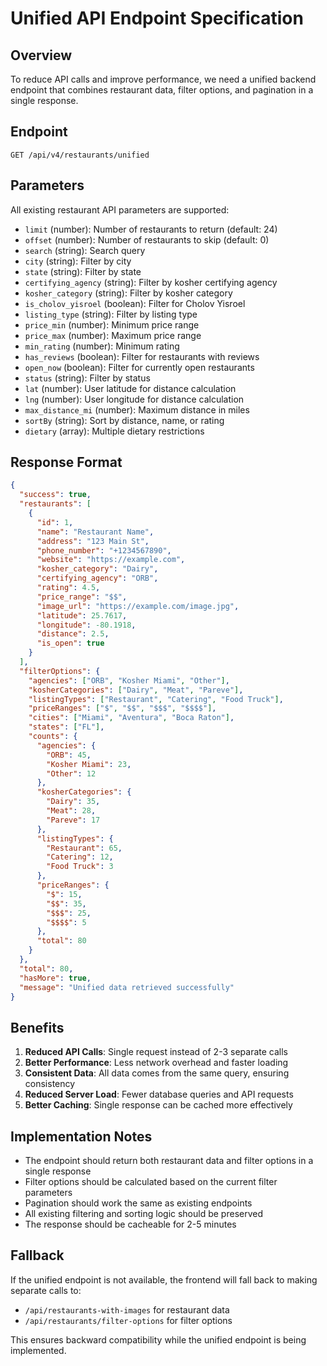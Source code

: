 # Unified API Endpoint Specification

## Overview
To reduce API calls and improve performance, we need a unified backend endpoint that combines restaurant data, filter options, and pagination in a single response.

## Endpoint
```
GET /api/v4/restaurants/unified
```

## Parameters
All existing restaurant API parameters are supported:
- `limit` (number): Number of restaurants to return (default: 24)
- `offset` (number): Number of restaurants to skip (default: 0)
- `search` (string): Search query
- `city` (string): Filter by city
- `state` (string): Filter by state
- `certifying_agency` (string): Filter by kosher certifying agency
- `kosher_category` (string): Filter by kosher category
- `is_cholov_yisroel` (boolean): Filter for Cholov Yisroel
- `listing_type` (string): Filter by listing type
- `price_min` (number): Minimum price range
- `price_max` (number): Maximum price range
- `min_rating` (number): Minimum rating
- `has_reviews` (boolean): Filter for restaurants with reviews
- `open_now` (boolean): Filter for currently open restaurants
- `status` (string): Filter by status
- `lat` (number): User latitude for distance calculation
- `lng` (number): User longitude for distance calculation
- `max_distance_mi` (number): Maximum distance in miles
- `sortBy` (string): Sort by distance, name, or rating
- `dietary` (array): Multiple dietary restrictions

## Response Format
```json
{
  "success": true,
  "restaurants": [
    {
      "id": 1,
      "name": "Restaurant Name",
      "address": "123 Main St",
      "phone_number": "+1234567890",
      "website": "https://example.com",
      "kosher_category": "Dairy",
      "certifying_agency": "ORB",
      "rating": 4.5,
      "price_range": "$$",
      "image_url": "https://example.com/image.jpg",
      "latitude": 25.7617,
      "longitude": -80.1918,
      "distance": 2.5,
      "is_open": true
    }
  ],
  "filterOptions": {
    "agencies": ["ORB", "Kosher Miami", "Other"],
    "kosherCategories": ["Dairy", "Meat", "Pareve"],
    "listingTypes": ["Restaurant", "Catering", "Food Truck"],
    "priceRanges": ["$", "$$", "$$$", "$$$$"],
    "cities": ["Miami", "Aventura", "Boca Raton"],
    "states": ["FL"],
    "counts": {
      "agencies": {
        "ORB": 45,
        "Kosher Miami": 23,
        "Other": 12
      },
      "kosherCategories": {
        "Dairy": 35,
        "Meat": 28,
        "Pareve": 17
      },
      "listingTypes": {
        "Restaurant": 65,
        "Catering": 12,
        "Food Truck": 3
      },
      "priceRanges": {
        "$": 15,
        "$$": 35,
        "$$$": 25,
        "$$$$": 5
      },
      "total": 80
    }
  },
  "total": 80,
  "hasMore": true,
  "message": "Unified data retrieved successfully"
}
```

## Benefits
1. **Reduced API Calls**: Single request instead of 2-3 separate calls
2. **Better Performance**: Less network overhead and faster loading
3. **Consistent Data**: All data comes from the same query, ensuring consistency
4. **Reduced Server Load**: Fewer database queries and API requests
5. **Better Caching**: Single response can be cached more effectively

## Implementation Notes
- The endpoint should return both restaurant data and filter options in a single response
- Filter options should be calculated based on the current filter parameters
- Pagination should work the same as existing endpoints
- All existing filtering and sorting logic should be preserved
- The response should be cacheable for 2-5 minutes

## Fallback
If the unified endpoint is not available, the frontend will fall back to making separate calls to:
- `/api/restaurants-with-images` for restaurant data
- `/api/restaurants/filter-options` for filter options

This ensures backward compatibility while the unified endpoint is being implemented.
